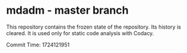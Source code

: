 # mdadm - master branch

This repository contains the frozen state of the repository.
Its history is cleared. It is used only for static code
analysis with Codacy.

Commit Time: 1724121951